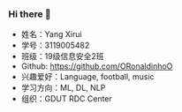 ### Hi there 👋

<!--
**ORonaldinhoO/ORonaldinhoO** is a ✨ _special_ ✨ repository because its `README.md` (this file) appears on your GitHub profile.

Here are some ideas to get you started:

- 🔭 I’m currently working on ...
- 🌱 I’m currently learning ...
- 👯 I’m looking to collaborate on ...
- 🤔 I’m looking for help with ...
- 💬 Ask me about ...
- 📫 How to reach me: ...
- 😄 Pronouns: ...
- ⚡ Fun fact: ...
-->

- 姓名：Yang Xirui
- 学号：3119005482
- 班级：19级信息安全2班
- Github: https://github.com/ORonaldinhoO
- 兴趣爱好：Language, football, music
- 学习方向：ML, DL, NLP
- 组织：GDUT RDC Center
